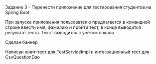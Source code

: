 Задание 3 - Перенести приложение для тестирования студентов на Spring Boot

При запуске приложения пользователю предлагается в командной строке ввести имя, фамилию и пройти тест, в конце 
выводится результат теста. Текст выводится с учётом локали

Сделан баннер

Написан юнит-тест для TestServiceImpl и интеграционный тест для CsvQuestionDao
